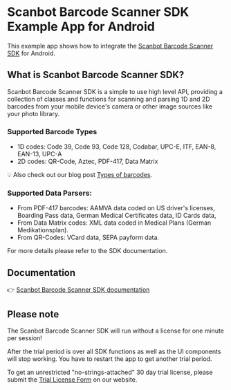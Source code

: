 # Scanbot Barcode Scanner SDK Example App for Android

This example app shows how to integrate the [Scanbot Barcode Scanner SDK](https://scanbot.io/sdk) for Android.


## What is Scanbot Barcode Scanner SDK?

Scanbot Barcode Scanner SDK is a simple to use high level API, providing a collection of classes and functions 
for scanning and parsing 1D and 2D barcodes from your mobile device's camera or other image sources like your photo library.


### Supported Barcode Types

- 1D codes: Code 39, Code 93, Code 128, Codabar, UPC-E, ITF, EAN-8, EAN-13, UPC-A
- 2D codes: QR-Code, Aztec, PDF-417, Data Matrix

💡 Also check out our blog post [Types of barcodes](https://scanbot.io/blog/types-of-barcodes-and-their-usage/).


### Supported Data Parsers:

- From PDF-417 barcodes: AAMVA data coded on US driver's licenses, Boarding Pass data, German Medical Certificates data, ID Cards data, 
- From Data Matrix codes: XML data coded in Medical Plans (German Medikationsplan).
- From QR-Codes: VCard data, SEPA payform data.

For more details please refer to the SDK documentation.


## Documentation

👉 [Scanbot Barcode Scanner SDK documentation](https://scanbotsdk.github.io/documentation/barcode-scanner-sdk/android/)


## Please note

The Scanbot Barcode Scanner SDK will run without a license for one minute per session!

After the trial period is over all SDK functions as well as the UI components will stop working.
You have to restart the app to get another trial period.

To get an unrestricted "no-strings-attached" 30 day trial license, please submit the [Trial License Form](https://scanbot.io/sdk/trial.html) on our website.
